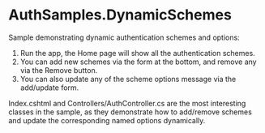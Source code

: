 AuthSamples.DynamicSchemes
=================

Sample demonstrating dynamic authentication schemes and options:
1. Run the app, the Home page will show all the authentication schemes.
2. You can add new schemes via the form at the bottom, and remove any via the Remove button.
3. You can also update any of the scheme options message via the add/update form.

Index.cshtml and Controllers/AuthController.cs are the most interesting classes in the sample,
as they demonstrate how to add/remove schemes and update the corresponding named options dynamically.
